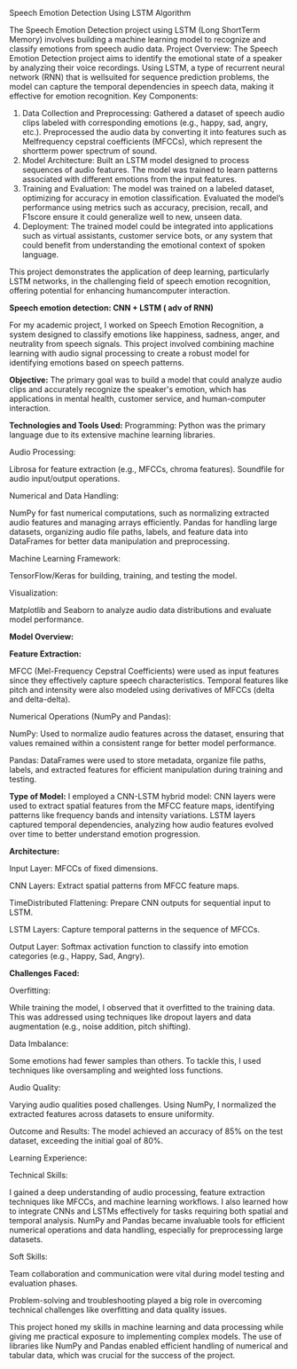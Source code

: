 Speech Emotion Detection  Using LSTM Algorithm



The Speech Emotion Detection project using LSTM (Long ShortTerm Memory) involves building a machine learning model to recognize and classify emotions from speech audio data. 
Project Overview:
The Speech Emotion Detection project aims to identify the emotional state of a speaker by analyzing their voice recordings. Using LSTM, a type of recurrent neural network (RNN) that is wellsuited for sequence prediction problems, the model can capture the temporal dependencies in speech data, making it effective for emotion recognition.
Key Components:
1. Data Collection and Preprocessing: 
Gathered a dataset of speech audio clips labeled with corresponding emotions (e.g., happy, sad, angry, etc.).
Preprocessed the audio data by converting it into features such as Melfrequency cepstral coefficients (MFCCs), which represent the shortterm power spectrum of sound.
2. Model Architecture:
    Built an LSTM model designed to process sequences of audio features.
    The model was trained to learn patterns associated with different emotions from the input features.
3. Training and Evaluation:
    The model was trained on a labeled dataset, optimizing for accuracy in emotion classification.
    Evaluated the model’s performance using metrics such as accuracy, precision, recall, and F1score                     ensure it could generalize well to new, unseen data.
4. Deployment:
The trained model could be integrated into applications such as virtual assistants, customer service bots, or any system that could benefit from understanding the emotional context of spoken language.

This project demonstrates the application of deep learning, particularly LSTM networks, in the challenging field of speech emotion recognition, offering potential for enhancing humancomputer interaction.




**Speech emotion detection: CNN + LSTM ( adv of RNN)**

For my academic project, I worked on Speech Emotion Recognition, a system designed to classify emotions like happiness, sadness, anger, and neutrality from speech signals. This project involved combining machine learning with audio signal processing to create a robust model for identifying emotions based on speech patterns.

**Objective:**
The primary goal was to build a model that could analyze audio clips and accurately recognize the speaker's emotion, which has applications in mental health, customer service, and human-computer interaction.

**Technologies and Tools Used:**
Programming: Python was the primary language due to its extensive machine learning libraries.

Audio Processing:

Librosa for feature extraction (e.g., MFCCs, chroma features).
Soundfile for audio input/output operations.

Numerical and Data Handling:

NumPy for fast numerical computations, such as normalizing extracted audio features and managing arrays efficiently.
Pandas for handling large datasets, organizing audio file paths, labels, and feature data into DataFrames for better data manipulation and preprocessing.

Machine Learning Framework:

TensorFlow/Keras for building, training, and testing the model.

Visualization:

Matplotlib and Seaborn to analyze audio data distributions and evaluate model performance.

**Model Overview:**

**Feature Extraction:**

MFCC (Mel-Frequency Cepstral Coefficients) were used as input features since they effectively capture speech characteristics. Temporal features like pitch and intensity were also modeled using derivatives of MFCCs (delta and delta-delta).

Numerical Operations (NumPy and Pandas):

NumPy: Used to normalize audio features across the dataset, ensuring that values remained within a consistent range for better model performance.

Pandas: DataFrames were used to store metadata, organize file paths, labels, and extracted features for efficient manipulation during training and testing.

**Type of Model:**
I employed a CNN-LSTM hybrid model:
CNN layers were used to extract spatial features from the MFCC feature maps, identifying patterns like frequency bands and intensity variations.
LSTM layers captured temporal dependencies, analyzing how audio features evolved over time to better understand emotion progression.


**Architecture:**

Input Layer: MFCCs of fixed dimensions.

CNN Layers: Extract spatial patterns from MFCC feature maps.

TimeDistributed Flattening: Prepare CNN outputs for sequential input to LSTM.

LSTM Layers: Capture temporal patterns in the sequence of MFCCs.

Output Layer: Softmax activation function to classify into emotion categories (e.g., Happy, Sad, Angry).

**Challenges Faced:**

Overfitting:

While training the model, I observed that it overfitted to the training data. This was addressed using techniques like dropout layers and data augmentation (e.g., noise addition, pitch shifting).

Data Imbalance:

Some emotions had fewer samples than others. To tackle this, I used techniques like oversampling and weighted loss functions.

Audio Quality:

Varying audio qualities posed challenges. Using NumPy, I normalized the extracted features across datasets to ensure uniformity.

Outcome and Results:
The model achieved an accuracy of 85% on the test dataset, exceeding the initial goal of 80%.

Learning Experience:

Technical Skills:

I gained a deep understanding of audio processing, feature extraction techniques like MFCCs, and machine learning workflows.
I also learned how to integrate CNNs and LSTMs effectively for tasks requiring both spatial and temporal analysis.
NumPy and Pandas became invaluable tools for efficient numerical operations and data handling, especially for preprocessing large datasets.

Soft Skills:

Team collaboration and communication were vital during model testing and evaluation phases.

Problem-solving and troubleshooting played a big role in overcoming technical challenges like overfitting and data quality issues.

This project honed my skills in machine learning and data processing while giving me practical exposure to implementing complex models. The use of libraries like NumPy and Pandas enabled efficient handling of numerical and tabular data, which was crucial for the success of the project.
